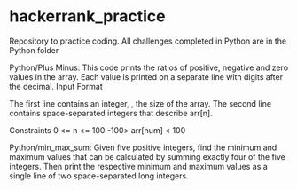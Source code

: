 # hackerrank_practice
Repository to practice coding. All challenges completed in Python are in the Python folder

Python/Plus Minus: 
  This code prints the ratios of positive, negative and zero values in the array. Each value is printed on a separate line with     digits after the decimal. 
  Input Format

  The first line contains an integer, , the size of the array.
  The second line contains  space-separated integers that describe arr[n].

  Constraints
  0 <= n <= 100
  -100> arr[num] < 100 

  Python/min_max_sum:
    Given five positive integers, find the minimum and maximum values that can be calculated by summing exactly four of the five integers. Then print the respective minimum and maximum values as a single line of two space-separated long integers.
